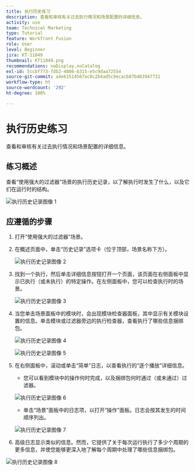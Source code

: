 ```yaml
---
title: 执行历史练习
description: 查看和审核有关过去执行情况和场景配置的详细信息。
activity: use
team: Technical Marketing
type: Tutorial
feature: Workfront Fusion
role: User
level: Beginner
jira: KT-11049
thumbnail: KT11049.png
recommendations: noDisplay,noCatalog
exl-id: 5ccbf773-fdb2-4886-b315-e5c9daa72554
source-git-commit: a4e61514567ac8c2b4ad5c9ecacb87bd83947731
workflow-type: ht
source-wordcount: '292'
ht-degree: 100%

---
```


# 执行历史练习

查看和审核有关过去执行情况和场景配置的详细信息。

## 练习概述

查看“使用强大的过滤器”场景的执行历史记录，以了解执行时发生了什么，以及它们在运行时的结构。

![执行历史记录图像 1](../12-exercises/assets/execution-history-walkthrough-1.png)

## 应遵循的步骤

1. 打开“使用强大的过滤器”场景。
1. 在概述页面中，单击“历史记录”选项卡（位于顶部，场景名称下方）。

   ![执行历史记录图像 2](../12-exercises/assets/execution-history-walkthrough-2.png)

1. 找到一个执行，然后单击详细信息按钮打开一个页面，该页面在右侧面板中显示已执行（或未执行）的特定操作。在左侧面板中，您可以检查执行时的场景。

   ![执行历史记录图像 3](../12-exercises/assets/execution-history-walkthrough-3.png)

1. 当您单击场景面板中的模块时，会出现模块检查器面板，其中显示有关模块设置的信息。单击模块或过滤器旁边的执行检查器，查看执行了哪些信息捆绑包。

   ![执行历史记录图像 4](../12-exercises/assets/execution-history-walkthrough-4.png)

   ![执行历史记录图像 5](../12-exercises/assets/execution-history-walkthrough-5.png)


1. 在右侧面板中，滚动或单击“简单”日志，以查看执行的“逐个播放”详细信息。

   + 您可以看到模块中的操作何时完成，以及捆绑包何时通过（或未通过）过滤器。

   ![执行历史记录图像 6](../12-exercises/assets/execution-history-walkthrough-6.png)

   + 单击“场景”面板中的日志项，以打开“操作”面板。日志会按其发生的时间顺序列出。


   ![执行历史记录图像 7](../12-exercises/assets/execution-history-walkthrough-7.png)


1. 高级日志显示类似的信息。然而，它提供了关于每次运行执行了多少个周期的更多信息，并使您能够更深入地了解每个周期中处理了哪些信息捆绑包。

![执行历史记录图像 8](../12-exercises/assets/execution-history-walkthrough-8.png)
